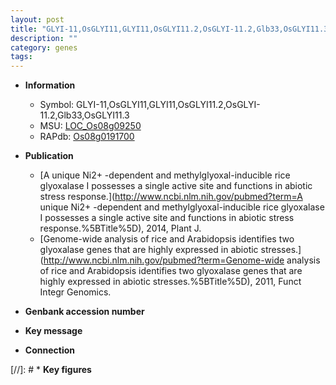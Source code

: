 ```yaml
---
layout: post
title: "GLYI-11,OsGLYI11,GLYI11,OsGLYI11.2,OsGLYI-11.2,Glb33,OsGLYI11.3"
description: ""
category: genes
tags: 
---
```


* **Information**  
    + Symbol: GLYI-11,OsGLYI11,GLYI11,OsGLYI11.2,OsGLYI-11.2,Glb33,OsGLYI11.3  
    + MSU: [LOC_Os08g09250](http://rice.uga.edu/cgi-bin/ORF_infopage.cgi?orf=LOC_Os08g09250)  
    + RAPdb: [Os08g0191700](http://rapdb.dna.affrc.go.jp/viewer/gbrowse_details/irgsp1?name=Os08g0191700)  

* **Publication**  
    + [A unique Ni2+ -dependent and methylglyoxal-inducible rice glyoxalase I possesses a single active site and functions in abiotic stress response.](http://www.ncbi.nlm.nih.gov/pubmed?term=A unique Ni2+ -dependent and methylglyoxal-inducible rice glyoxalase I possesses a single active site and functions in abiotic stress response.%5BTitle%5D), 2014, Plant J.
    + [Genome-wide analysis of rice and Arabidopsis identifies two glyoxalase genes that are highly expressed in abiotic stresses.](http://www.ncbi.nlm.nih.gov/pubmed?term=Genome-wide analysis of rice and Arabidopsis identifies two glyoxalase genes that are highly expressed in abiotic stresses.%5BTitle%5D), 2011, Funct Integr Genomics.

* **Genbank accession number**  

* **Key message**  

* **Connection**  

[//]: # * **Key figures**  


